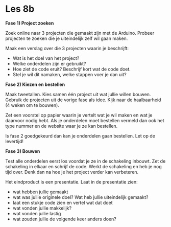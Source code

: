 # Les 8b

**Fase 1) Project zoeken**

Zoek online naar 3 projecten die gemaakt zijn met de Arduino. Probeer projecten te zoeken die je uiteindelijk zelf wil gaan maken.

Maak een verslag over die 3 projecten waarin je beschrijft:

* Wat is het doel van het project?
* Welke onderdelen zijn er gebruikt?
* Hoe ziet de code eruit? Beschrijf kort wat de code doet.
* Stel je wil dit namaken, welke stappen voer je dan uit?

**Fase 2) Kiezen en bestellen**

Maak tweetallen. Kies samen één project uit wat jullie willen bouwen. Gebruik de projecten uit de vorige fase als idee. Kijk naar de haalbaarheid (4 weken om te bouwen).

Zet een voorstel op papier waarin je vertelt wat je wil maken en wat je daarvoor nodig hebt. Als je onderdelen moet bestellen vermeld dan ook het type nummer en de website waar je ze kan bestellen.

Is fase 2 goedgekeurd dan kan je onderdelen gaan bestellen. Let op de levertijd!

**Fase 3) Bouwen**

Test alle onderdelen eerst los voordat je ze in de schakeling inbouwt. Zet de schakeling in elkaar en schrijf de code. Werkt de schakeling en heb je nog tijd over. Denk dan na hoe je het project verder kan verbeteren.

Het eindproduct is een presentatie. Laat in de presentatie zien:

* wat hebben jullie gemaakt
* wat was jullie originele doel? Wat heb jullie uiteindelijk gemaakt?
* laat een stukje code zien en vertel wat dat doet
* wat vonden jullie makkelijk?
* wat vonden jullie lastig
* wat zouden jullie de volgende keer anders doen?
